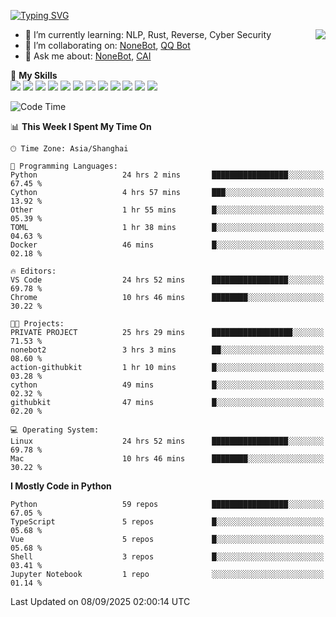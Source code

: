 [![Typing SVG](https://readme-typing-svg.herokuapp.com?size=25&duration=2500&color=8C43EA&vCenter=true&width=200&height=40&lines=Hi+there+%F0%9F%91%8B%F0%9F%8F%BB;I'm+yanyongyu)](https://git.io/typing-svg)

<a href="#">
  <img align="right" src="https://github-readme-stats.vercel.app/api?username=yanyongyu&count_private=true&show_icons=true&bg_color=15,f2f7fd,E0EAFC" />
</a>

- 🌱 I’m currently learning: NLP, Rust, Reverse, Cyber Security
- 👯 I’m collaborating on: [NoneBot](https://github.com/nonebot), [QQ Bot](https://github.com/Mrs4s/go-cqhttp)
- 💬 Ask me about: [NoneBot](https://github.com/nonebot), [CAI](https://github.com/cscs181/CAI)

🌟 **My Skills**  
![](https://img.shields.io/badge/-Python-3e74a2?style=flat-square&logo=Python&logoColor=fff)
![](https://img.shields.io/badge/-TypeScript-3178C6?style=flat-square&logo=TypeScript&logoColor=fff)
![](https://img.shields.io/badge/-Vue-4fc08d?style=flat-square&logo=Vue.js&logoColor=fff)
![](https://img.shields.io/badge/-React-2d98ce?style=flat-square&logo=React&logoColor=fff)
![](https://img.shields.io/badge/-FastAPI-009688?style=flat-square&logo=FastAPI&logoColor=fff)
![](https://img.shields.io/badge/-Linux-000000?style=flat-square&logo=Linux&logoColor=fff)
![](https://img.shields.io/badge/-Docker-2496ED?style=flat-square&logo=Docker&logoColor=fff)
![](https://img.shields.io/badge/-Kubernetes-326CE5?style=flat-square&logo=Kubernetes&logoColor=fff)
![](https://img.shields.io/badge/-GitHub%20Actions-2088FF?style=flat-square&logo=GitHubActions&logoColor=fff)
![](https://img.shields.io/badge/-PostgreSQL-4169E1?style=flat-square&logo=PostgreSQL&logoColor=fff)
![](https://img.shields.io/badge/-Redis-DC382D?style=flat-square&logo=Redis&logoColor=fff)
![](https://img.shields.io/badge/-MongoDB-47A248?style=flat-square&logo=MongoDB&logoColor=fff)

<!--START_SECTION:waka-->
![Code Time](http://img.shields.io/badge/Code%20Time-7%2C973%20hrs%2058%20mins-blue)

📊 **This Week I Spent My Time On** 

```text
🕑︎ Time Zone: Asia/Shanghai

💬 Programming Languages: 
Python                   24 hrs 2 mins       █████████████████░░░░░░░░   67.45 % 
Cython                   4 hrs 57 mins       ███░░░░░░░░░░░░░░░░░░░░░░   13.92 % 
Other                    1 hr 55 mins        █░░░░░░░░░░░░░░░░░░░░░░░░   05.39 % 
TOML                     1 hr 38 mins        █░░░░░░░░░░░░░░░░░░░░░░░░   04.63 % 
Docker                   46 mins             █░░░░░░░░░░░░░░░░░░░░░░░░   02.18 % 

🔥 Editors: 
VS Code                  24 hrs 52 mins      █████████████████░░░░░░░░   69.78 % 
Chrome                   10 hrs 46 mins      ████████░░░░░░░░░░░░░░░░░   30.22 % 

🐱‍💻 Projects: 
PRIVATE PROJECT          25 hrs 29 mins      ██████████████████░░░░░░░   71.53 % 
nonebot2                 3 hrs 3 mins        ██░░░░░░░░░░░░░░░░░░░░░░░   08.60 % 
action-githubkit         1 hr 10 mins        █░░░░░░░░░░░░░░░░░░░░░░░░   03.28 % 
cython                   49 mins             █░░░░░░░░░░░░░░░░░░░░░░░░   02.32 % 
githubkit                47 mins             █░░░░░░░░░░░░░░░░░░░░░░░░   02.20 % 

💻 Operating System: 
Linux                    24 hrs 52 mins      █████████████████░░░░░░░░   69.78 % 
Mac                      10 hrs 46 mins      ████████░░░░░░░░░░░░░░░░░   30.22 % 
```

**I Mostly Code in Python** 

```text
Python                   59 repos            █████████████████░░░░░░░░   67.05 % 
TypeScript               5 repos             █░░░░░░░░░░░░░░░░░░░░░░░░   05.68 % 
Vue                      5 repos             █░░░░░░░░░░░░░░░░░░░░░░░░   05.68 % 
Shell                    3 repos             █░░░░░░░░░░░░░░░░░░░░░░░░   03.41 % 
Jupyter Notebook         1 repo              ░░░░░░░░░░░░░░░░░░░░░░░░░   01.14 % 
```




 Last Updated on 08/09/2025 02:00:14 UTC
<!--END_SECTION:waka-->
